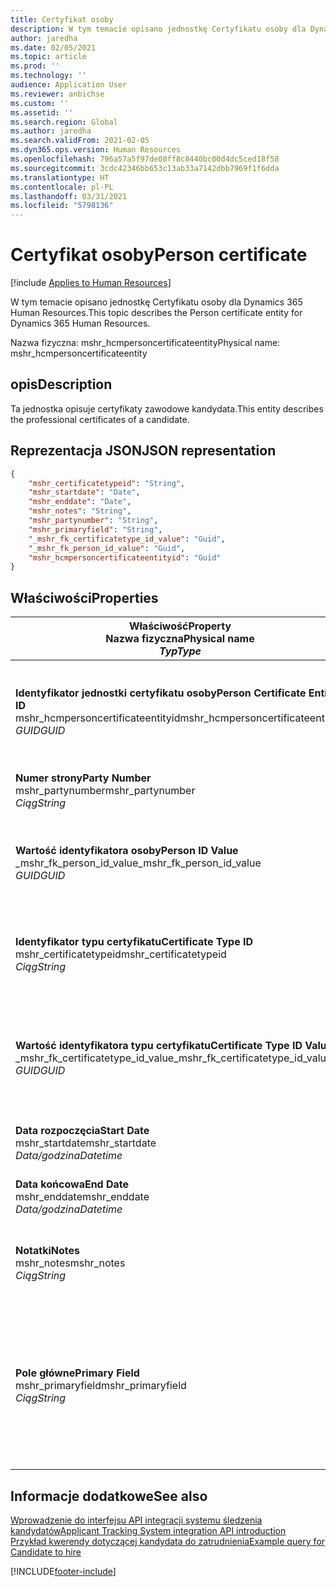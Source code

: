 ```yaml
---
title: Certyfikat osoby
description: W tym temacie opisano jednostkę Certyfikatu osoby dla Dynamics 365 Human Resources.
author: jaredha
ms.date: 02/05/2021
ms.topic: article
ms.prod: ''
ms.technology: ''
audience: Application User
ms.reviewer: anbichse
ms.custom: ''
ms.assetid: ''
ms.search.region: Global
ms.author: jaredha
ms.search.validFrom: 2021-02-05
ms.dyn365.ops.version: Human Resources
ms.openlocfilehash: 796a57a5f97de08ff8c8440bc00d4dc5ced18f58
ms.sourcegitcommit: 3cdc42346bb653c13ab33a7142dbb7969f1f6dda
ms.translationtype: HT
ms.contentlocale: pl-PL
ms.lasthandoff: 03/31/2021
ms.locfileid: "5798136"
---
```

# <a name="person-certificate"></a><span data-ttu-id="f2cb5-103">Certyfikat osoby</span><span class="sxs-lookup"><span data-stu-id="f2cb5-103">Person certificate</span></span>

[!include [Applies to Human Resources](../includes/applies-to-hr.md)]

<span data-ttu-id="f2cb5-104">W tym temacie opisano jednostkę Certyfikatu osoby dla Dynamics 365 Human Resources.</span><span class="sxs-lookup"><span data-stu-id="f2cb5-104">This topic describes the Person certificate entity for Dynamics 365 Human Resources.</span></span>

<span data-ttu-id="f2cb5-105">Nazwa fizyczna: mshr_hcmpersoncertificateentity</span><span class="sxs-lookup"><span data-stu-id="f2cb5-105">Physical name: mshr_hcmpersoncertificateentity</span></span>

## <a name="description"></a><span data-ttu-id="f2cb5-106">opis</span><span class="sxs-lookup"><span data-stu-id="f2cb5-106">Description</span></span>

<span data-ttu-id="f2cb5-107">Ta jednostka opisuje certyfikaty zawodowe kandydata.</span><span class="sxs-lookup"><span data-stu-id="f2cb5-107">This entity describes the professional certificates of a candidate.</span></span>

## <a name="json-representation"></a><span data-ttu-id="f2cb5-108">Reprezentacja JSON</span><span class="sxs-lookup"><span data-stu-id="f2cb5-108">JSON representation</span></span>

```json
{
    "mshr_certificatetypeid": "String",
    "mshr_startdate": "Date",
    "mshr_enddate": "Date",
    "mshr_notes": "String",
    "mshr_partynumber": "String",
    "mshr_primaryfield": "String",
    "_mshr_fk_certificatetype_id_value": "Guid",
    "_mshr_fk_person_id_value": "Guid",
    "mshr_hcmpersoncertificateentityid": "Guid"
}
```

## <a name="properties"></a><span data-ttu-id="f2cb5-109">Właściwości</span><span class="sxs-lookup"><span data-stu-id="f2cb5-109">Properties</span></span>

| <span data-ttu-id="f2cb5-110">Właściwość</span><span class="sxs-lookup"><span data-stu-id="f2cb5-110">Property</span></span><br><span data-ttu-id="f2cb5-111">**Nazwa fizyczna**</span><span class="sxs-lookup"><span data-stu-id="f2cb5-111">**Physical name**</span></span><br><span data-ttu-id="f2cb5-112">**_Typ_**</span><span class="sxs-lookup"><span data-stu-id="f2cb5-112">**_Type_**</span></span> | <span data-ttu-id="f2cb5-113">Użycie</span><span class="sxs-lookup"><span data-stu-id="f2cb5-113">Use</span></span> | <span data-ttu-id="f2cb5-114">opis</span><span class="sxs-lookup"><span data-stu-id="f2cb5-114">Description</span></span> |
| --- | --- | --- |
| <span data-ttu-id="f2cb5-115">**Identyfikator jednostki certyfikatu osoby**</span><span class="sxs-lookup"><span data-stu-id="f2cb5-115">**Person Certificate Entity ID**</span></span><br><span data-ttu-id="f2cb5-116">mshr_hcmpersoncertificateentityid</span><span class="sxs-lookup"><span data-stu-id="f2cb5-116">mshr_hcmpersoncertificateentityid</span></span><br><span data-ttu-id="f2cb5-117">*GUID*</span><span class="sxs-lookup"><span data-stu-id="f2cb5-117">*GUID*</span></span> | <span data-ttu-id="f2cb5-118">Tylko do odczytu</span><span class="sxs-lookup"><span data-stu-id="f2cb5-118">Read-only</span></span><br><span data-ttu-id="f2cb5-119">Potrzebne</span><span class="sxs-lookup"><span data-stu-id="f2cb5-119">Required</span></span> | <span data-ttu-id="f2cb5-120">Wygenerowany przez system unikalny identyfikator dla rekordu jednostki certyfikatu osoby.</span><span class="sxs-lookup"><span data-stu-id="f2cb5-120">System-generated unique identifier for the person certificate entity record.</span></span> |
| <span data-ttu-id="f2cb5-121">**Numer strony**</span><span class="sxs-lookup"><span data-stu-id="f2cb5-121">**Party Number**</span></span><br><span data-ttu-id="f2cb5-122">mshr_partynumber</span><span class="sxs-lookup"><span data-stu-id="f2cb5-122">mshr_partynumber</span></span><br><span data-ttu-id="f2cb5-123">*Ciąg*</span><span class="sxs-lookup"><span data-stu-id="f2cb5-123">*String*</span></span> | <span data-ttu-id="f2cb5-124">Czytaj/zapisz</span><span class="sxs-lookup"><span data-stu-id="f2cb5-124">Read/write</span></span><br><span data-ttu-id="f2cb5-125">Potrzebne</span><span class="sxs-lookup"><span data-stu-id="f2cb5-125">Required</span></span> | <span data-ttu-id="f2cb5-126">Identyfikator strony (osoby) kandydata.</span><span class="sxs-lookup"><span data-stu-id="f2cb5-126">The party (person) ID of the candidate.</span></span> |
| <span data-ttu-id="f2cb5-127">**Wartość identyfikatora osoby**</span><span class="sxs-lookup"><span data-stu-id="f2cb5-127">**Person ID Value**</span></span><br><span data-ttu-id="f2cb5-128">_mshr_fk_person_id_value</span><span class="sxs-lookup"><span data-stu-id="f2cb5-128">_mshr_fk_person_id_value</span></span><br><span data-ttu-id="f2cb5-129">*GUID*</span><span class="sxs-lookup"><span data-stu-id="f2cb5-129">*GUID*</span></span> | <span data-ttu-id="f2cb5-130">Tylko do odczytu</span><span class="sxs-lookup"><span data-stu-id="f2cb5-130">Read-only</span></span><br><span data-ttu-id="f2cb5-131">Potrzebne</span><span class="sxs-lookup"><span data-stu-id="f2cb5-131">Required</span></span><br><span data-ttu-id="f2cb5-132">Klucz obcy: mshr_dirpersonentityid jednostki mshr_dirpersonentity</span><span class="sxs-lookup"><span data-stu-id="f2cb5-132">Foreign key: mshr_dirpersonentityid of mshr_dirpersonentity</span></span> | <span data-ttu-id="f2cb5-133">Wygenerowany przez system identyfikator rekordu jednostki strony (osoby).</span><span class="sxs-lookup"><span data-stu-id="f2cb5-133">The system-generated identifier of the party (person) entity record.</span></span> |
| <span data-ttu-id="f2cb5-134">**Identyfikator typu certyfikatu**</span><span class="sxs-lookup"><span data-stu-id="f2cb5-134">**Certificate Type ID**</span></span><br><span data-ttu-id="f2cb5-135">mshr_certificatetypeid</span><span class="sxs-lookup"><span data-stu-id="f2cb5-135">mshr_certificatetypeid</span></span><br><span data-ttu-id="f2cb5-136">*Ciąg*</span><span class="sxs-lookup"><span data-stu-id="f2cb5-136">*String*</span></span> | <span data-ttu-id="f2cb5-137">Czytaj/zapisz</span><span class="sxs-lookup"><span data-stu-id="f2cb5-137">Read/write</span></span><br><span data-ttu-id="f2cb5-138">Potrzebne</span><span class="sxs-lookup"><span data-stu-id="f2cb5-138">Required</span></span> |  <span data-ttu-id="f2cb5-139">Identyfikator typu certyfikatu zdefiniowanego w części Human Resources.</span><span class="sxs-lookup"><span data-stu-id="f2cb5-139">The identifier of the certificate type defined in Human Resources.</span></span> |
| <span data-ttu-id="f2cb5-140">**Wartość identyfikatora typu certyfikatu**</span><span class="sxs-lookup"><span data-stu-id="f2cb5-140">**Certificate Type ID Value**</span></span><br><span data-ttu-id="f2cb5-141">_mshr_fk_certificatetype_id_value</span><span class="sxs-lookup"><span data-stu-id="f2cb5-141">_mshr_fk_certificatetype_id_value</span></span><br><span data-ttu-id="f2cb5-142">*GUID*</span><span class="sxs-lookup"><span data-stu-id="f2cb5-142">*GUID*</span></span> | <span data-ttu-id="f2cb5-143">Tylko do odczytu</span><span class="sxs-lookup"><span data-stu-id="f2cb5-143">Read-only</span></span><br><span data-ttu-id="f2cb5-144">Potrzebne</span><span class="sxs-lookup"><span data-stu-id="f2cb5-144">Required</span></span><br><span data-ttu-id="f2cb5-145">Klucz obcy: mshr_hcmcertificatetypeentityid jednostki mshr_hcmcertificatetypeentity</span><span class="sxs-lookup"><span data-stu-id="f2cb5-145">Foreign key: mshr_hcmcertificatetypeentityid of mshr_hcmcertificatetypeentity</span></span> | <span data-ttu-id="f2cb5-146">Wygenerowany przez system unikalny identyfikator typu certyfikatu w powiązanej jednostce.</span><span class="sxs-lookup"><span data-stu-id="f2cb5-146">System-generated unique identifier of the certificate type in the associated entity.</span></span> |
| <span data-ttu-id="f2cb5-147">**Data rozpoczęcia**</span><span class="sxs-lookup"><span data-stu-id="f2cb5-147">**Start Date**</span></span><br><span data-ttu-id="f2cb5-148">mshr_startdate</span><span class="sxs-lookup"><span data-stu-id="f2cb5-148">mshr_startdate</span></span><br><span data-ttu-id="f2cb5-149">*Data/godzina*</span><span class="sxs-lookup"><span data-stu-id="f2cb5-149">*Datetime*</span></span> | <span data-ttu-id="f2cb5-150">Czytaj/zapisz</span><span class="sxs-lookup"><span data-stu-id="f2cb5-150">Read/write</span></span><br><span data-ttu-id="f2cb5-151">Potrzebne</span><span class="sxs-lookup"><span data-stu-id="f2cb5-151">Required</span></span> | <span data-ttu-id="f2cb5-152">Data wydania certyfikatu.</span><span class="sxs-lookup"><span data-stu-id="f2cb5-152">The date at which the certificate was issued.</span></span> |
| <span data-ttu-id="f2cb5-153">**Data końcowa**</span><span class="sxs-lookup"><span data-stu-id="f2cb5-153">**End Date**</span></span><br><span data-ttu-id="f2cb5-154">mshr_enddate</span><span class="sxs-lookup"><span data-stu-id="f2cb5-154">mshr_enddate</span></span><br><span data-ttu-id="f2cb5-155">*Data/godzina*</span><span class="sxs-lookup"><span data-stu-id="f2cb5-155">*Datetime*</span></span> | <span data-ttu-id="f2cb5-156">Czytaj/zapisz</span><span class="sxs-lookup"><span data-stu-id="f2cb5-156">Read/write</span></span><br><span data-ttu-id="f2cb5-157">Opcjonalny</span><span class="sxs-lookup"><span data-stu-id="f2cb5-157">Optional</span></span> | <span data-ttu-id="f2cb5-158">Data wygaśnięcia certyfikatu.</span><span class="sxs-lookup"><span data-stu-id="f2cb5-158">The date at which the certificate will expire.</span></span> |
| <span data-ttu-id="f2cb5-159">**Notatki**</span><span class="sxs-lookup"><span data-stu-id="f2cb5-159">**Notes**</span></span><br><span data-ttu-id="f2cb5-160">mshr_notes</span><span class="sxs-lookup"><span data-stu-id="f2cb5-160">mshr_notes</span></span><br><span data-ttu-id="f2cb5-161">*Ciąg*</span><span class="sxs-lookup"><span data-stu-id="f2cb5-161">*String*</span></span> | <span data-ttu-id="f2cb5-162">Czytaj/zapisz</span><span class="sxs-lookup"><span data-stu-id="f2cb5-162">Read/write</span></span><br><span data-ttu-id="f2cb5-163">Opcjonalny</span><span class="sxs-lookup"><span data-stu-id="f2cb5-163">Optional</span></span> | <span data-ttu-id="f2cb5-164">Notatki do użytku przez menedżerów zatrudniających i rekruterów.</span><span class="sxs-lookup"><span data-stu-id="f2cb5-164">Notes for use by hiring managers and recruiters.</span></span> |
| <span data-ttu-id="f2cb5-165">**Pole główne**</span><span class="sxs-lookup"><span data-stu-id="f2cb5-165">**Primary Field**</span></span><br><span data-ttu-id="f2cb5-166">mshr_primaryfield</span><span class="sxs-lookup"><span data-stu-id="f2cb5-166">mshr_primaryfield</span></span><br><span data-ttu-id="f2cb5-167">*Ciąg*</span><span class="sxs-lookup"><span data-stu-id="f2cb5-167">*String*</span></span> | <span data-ttu-id="f2cb5-168">Tylko do odczytu</span><span class="sxs-lookup"><span data-stu-id="f2cb5-168">Read-only</span></span><br><span data-ttu-id="f2cb5-169">Potrzebne</span><span class="sxs-lookup"><span data-stu-id="f2cb5-169">Required</span></span> |  <span data-ttu-id="f2cb5-170">Pole, które ma być używane jako identyfikator rekordu encji.</span><span class="sxs-lookup"><span data-stu-id="f2cb5-170">Field to be used as an identifier of the entity record.</span></span> <span data-ttu-id="f2cb5-171">Połączenie numeru strony, identyfikatora typu certyfikatu i daty rozpoczęcia.</span><span class="sxs-lookup"><span data-stu-id="f2cb5-171">Combination of party number, certificate type ID, and start date.</span></span> |

## <a name="see-also"></a><span data-ttu-id="f2cb5-172">Informacje dodatkowe</span><span class="sxs-lookup"><span data-stu-id="f2cb5-172">See also</span></span>

[<span data-ttu-id="f2cb5-173">Wprowadzenie do interfejsu API integracji systemu śledzenia kandydatów</span><span class="sxs-lookup"><span data-stu-id="f2cb5-173">Applicant Tracking System integration API introduction</span></span>](hr-admin-integration-ats-api-introduction.md)<br>
[<span data-ttu-id="f2cb5-174">Przykład kwerendy dotyczącej kandydata do zatrudnienia</span><span class="sxs-lookup"><span data-stu-id="f2cb5-174">Example query for Candidate to hire</span></span>](hr-admin-integration-ats-api-candidate-to-hire-example-query.md)



[!INCLUDE[footer-include](../includes/footer-banner.md)]